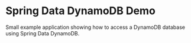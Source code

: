 # Spring Data DynamoDB Demo
Small example application showing how to access a DynamoDB database using Spring Data DynamoDB.
